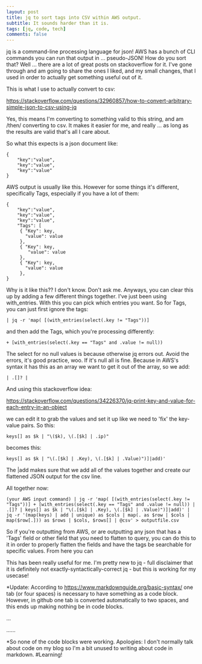 ```yaml
---
layout: post
title: jq to sort tags into CSV within AWS output.
subtitle: It sounds harder than it is.
tags: [jq, code, tech]
comments: false
---
```


jq is a command-line processing language for json! AWS has a bunch of CLI commands you can run that output in ... pseudo-JSON! How do you sort that?
Well ... there are a lot of great posts on stackoverflow for it. I've gone through and am going to share the ones I liked, and my small changes, that I used in order to actually get something useful out of it.

This is what I use to actually convert to csv:

https://stackoverflow.com/questions/32960857/how-to-convert-arbitrary-simple-json-to-csv-using-jq

Yes, this means I'm converting to something valid to this string, and am /then/ converting to csv. It makes it easier for me, and really ... as long as the results are valid that's all I care about.

So what this expects is a json document like:

    {
        "key":"value",
        "key":"value",
        "key":"value"
    }

AWS output is usually like this. However for some things it's different, specifically Tags, especially if you have a lot of them:

    {
        "key":"value",
        "key":"value",
        "key":"value",
        "Tags": [
         { "Key": key,
           "value": value
         },
         { "Key": key,
            "value": value
         },
         { "Key": key,
           "value": value
         },
    }

Why is it like this?? I don't know. Don't ask me.
Anyways, you can clear this up by adding a few different things together. I've just been using with_entries. With this you can pick which entries you want. So for Tags, you can just first ignore the tags:

    | jq -r 'map( [(with_entries(select(.key != "Tags"))]
    
and then add the Tags, which you're processing differently:

    + [with_entries(select(.key == "Tags" and .value != null))

The select for no null values is because otherwise jq errors out. Avoid the errors, it's good practice, woo. If it's null all is fine.
Because in AWS's syntax it has this as an array we want to get it out of the array, so we add:

    | .[]? |
    
And using this stackoverflow idea:

https://stackoverflow.com/questions/34226370/jq-print-key-and-value-for-each-entry-in-an-object

we can edit it to grab the values and set it up like we need to 'fix' the key-value pairs. So this:

    keys[] as $k | "\($k), \(.[$k] | .ip)"
  
becomes this:

    keys[] as $k | "\(.[$k] | .Key), \(.[$k] | .Value)")]|add)'

The |add makes sure that we add all of the values together and create our flattened JSON output for the csv line.

All together now:

    (your AWS input command) | jq -r 'map( [(with_entries(select(.key != "Tags"))] + [with_entries(select(.key == "Tags" and .value != null)) | .[]? | keys[] as $k | "\(.[$k] | .Key), \(.[$k] | .Value)")]|add)' | jq -r '(map(keys) | add | unique) as $cols | map(. as $row | $cols | map($row[.])) as $rows | $cols, $rows[] | @csv' > outputfile.csv

So if you're outputting from AWS, or are outputting any json that has a 'Tags' field or other field that you need to flatten to query, you can do this to it in order to properly flatten the fields and have the tags be searchable for specific values. From here you can 

This has been really useful for me. I'm pretty new to jq - full disclaimer that it is definitely not exactly-syntactically-correct jq - but this is working for my usecase!

*Update: According to https://www.markdownguide.org/basic-syntax/ one tab (or four spaces) is necessary to have something as a code block. However, in github one tab is converted automatically to two spaces, and this ends up making nothing be in code blocks.

...

......

*So none of the code blocks were working. Apologies: I don't normally talk about code on my blog so I'm a bit unused to writing about code in markdown. #Learning!
